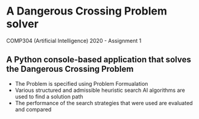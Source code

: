 # A Dangerous Crossing Problem solver

COMP304 (Artificial Intelligence) 2020 - Assignment 1

## A Python console-based application that solves the Dangerous Crossing Problem
- The Problem is specified using Problem Formualation
- Various structured and admissible heuristic search AI algorithms are used to find a solution path
- The performance of the search strategies that were used are evaluated and compared
